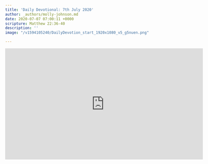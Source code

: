 ```yaml
---
title: 'Daily Devotional: 7th July 2020'
author: _authors/molly-johnson.md
date: 2020-07-07 07:00:11 +0000
scripture: Matthew 22:36-40
description: ''
image: "/v1594105240/DailyDevotion_start_1920x1080_v5_g5nuen.png"

---
```

<iframe src="https://player.vimeo.com/video/435846499" width="640" height="360" frameborder="0" allow="autoplay; fullscreen" allowfullscreen></iframe>